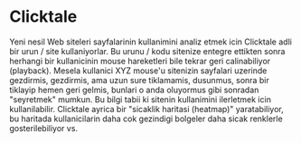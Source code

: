 # Clicktale


Yeni nesil Web siteleri sayfalarinin kullanimini analiz etmek icin
Clicktale adli bir urun / site kullaniyorlar. Bu urunu / kodu sitenize
entegre ettikten sonra herhangi bir kullanicinin mouse hareketleri
bile tekrar geri calinabiliyor (playback). Mesela kullanici XYZ
mouse'u sitenizin sayfalari uzerinde gezdirmis, gezdirmis, ama uzun
sure tiklamamis, dusunmus, sonra bir tiklayip hemen geri gelmis,
bunlari o anda oluyormus gibi sonradan "seyretmek" mumkun. Bu bilgi
tabii ki sitenin kullanimini ilerletmek icin kullanilabilir. Clicktale
ayrica bir "sicaklik haritasi (heatmap)" yaratabiliyor, bu haritada
kullanicilarin daha cok gezindigi bolgeler daha sicak renklerle
gosterilebiliyor vs.




